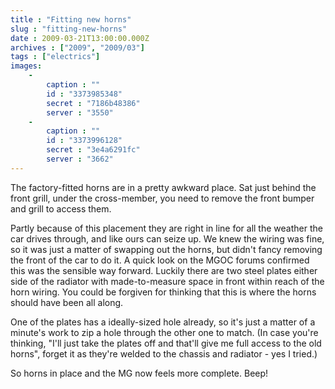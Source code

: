 ```yaml
---
title : "Fitting new horns"
slug : "fitting-new-horns"
date : 2009-03-21T13:00:00.000Z
archives : ["2009", "2009/03"]
tags : ["electrics"]
images:
    -
        caption : ""
        id : "3373985348"
        secret : "7186b48386"
        server : "3550"
    -
        caption : ""
        id : "3373996128"
        secret : "3e4a6291fc"
        server : "3662"
---
```


The factory-fitted horns are in a pretty awkward place. Sat just behind the front grill, under the cross-member, you need to remove the front bumper and grill to access them.

Partly because of this placement they are right in line for all the weather the car drives through, and like ours can seize up. We knew the wiring was fine, so it was just a matter of swapping out the horns, but didn't fancy removing the front of the car to do it. A quick look on the MGOC forums confirmed this was the sensible way forward. Luckily there are two steel plates either side of the radiator with made-to-measure space in front within reach of the horn wiring. You could be forgiven for thinking that this is where the horns should have been all along.

One of the plates has a ideally-sized hole already, so it's just a matter of a minute's work to zip a hole through the other one to match. (In case you're thinking, "I'll just take the plates off and that'll give me full access to the old horns", forget it as they're welded to the chassis and radiator - yes I tried.)

So horns in place and the MG now feels more complete. Beep!